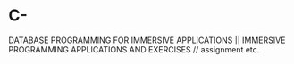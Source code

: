 # C-
DATABASE PROGRAMMING FOR IMMERSIVE APPLICATIONS || IMMERSIVE PROGRAMMING APPLICATIONS AND EXERCISES // assignment etc.
